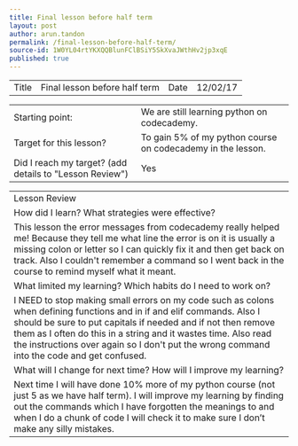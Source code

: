 ```yaml
---
title: Final lesson before half term
layout: post
author: arun.tandon
permalink: /final-lesson-before-half-term/
source-id: 1W0YL04rtYKXQQBlunFClBSiY5SkXvaJWthHv2jp3xqE
published: true
---
```

<table>
  <tr>
    <td>Title</td>
    <td>Final lesson before half term</td>
    <td>Date</td>
    <td>12/02/17</td>
  </tr>
</table>


<table>
  <tr>
    <td>Starting point:</td>
    <td>We are still learning python on codecademy.</td>
  </tr>
  <tr>
    <td>Target for this lesson?</td>
    <td>To gain 5% of my python course on codecademy in the lesson.</td>
  </tr>
  <tr>
    <td>Did I reach my target? 
(add details to "Lesson Review")</td>
    <td>Yes</td>
  </tr>
</table>


<table>
  <tr>
    <td>Lesson Review</td>
  </tr>
  <tr>
    <td>How did I learn? What strategies were effective? </td>
  </tr>
  <tr>
    <td>This lesson the error messages from codecademy really helped me! Because they tell me what line the error is on it is usually a missing colon or letter so I can quickly fix it and then get back on track. Also I couldn't remember a command so I went back in the course to remind myself what it meant.</td>
  </tr>
  <tr>
    <td>What limited my learning? Which habits do I need to work on? </td>
  </tr>
  <tr>
    <td>I NEED to stop making small errors on my code such as colons when defining functions and in if and elif commands. Also I should be sure to put capitals if needed and if not then remove them as I often do this in a string and it wastes time. Also read the instructions over again so I don't put the wrong command into the code and get confused.</td>
  </tr>
  <tr>
    <td>What will I change for next time? How will I improve my learning?</td>
  </tr>
  <tr>
    <td>Next time I will have done 10% more of my python course (not just 5 as we have half term). I will improve my learning by finding out the commands which I have forgotten the meanings to and when I do a chunk of code I will check it to make sure I don’t make any silly mistakes.</td>
  </tr>
</table>


